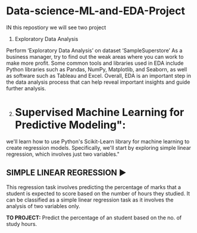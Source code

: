 # Data-science-ML-and-EDA-Project
IN this repostiory we will see two project

1. Exploratory Data Analysis

Perform ‘Exploratory Data Analysis’ on dataset ‘SampleSuperstore’
As a business manager, try to find out the weak areas where you can work to make more profit.
Some common tools and libraries used in EDA include Python libraries such as Pandas, NumPy, Matplotlib, and Seaborn, as well as software such as Tableau and Excel.
Overall, EDA is an important step in the data analysis process that can help reveal important insights and guide further analysis.



2.  # Supervised Machine Learning for Predictive Modeling":

we'll learn how to use Python's Scikit-Learn library for machine learning to create regression models. Specifically, we'll start by exploring simple linear regression, which involves just two variables."

## SIMPLE LINEAR REGRESSION ▶  
  This regression task involves predicting the percentage of marks that a student is expected to score based on the number of hours they studied. It can be classified as a simple linear regression task as it involves the analysis of two variables only.

**TO PROJECT:** 
  Predict the percentage of an student based on the no. of study hours.


